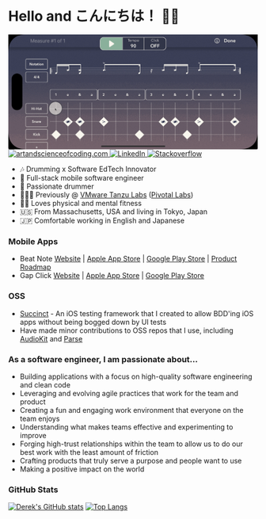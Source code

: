 # Hello and こんにちは！ 🤘🏻

<p align="center">
  <img src="https://github.com/theextremeprogrammer/theextremeprogrammer/raw/main/beat-note-swiping-loop.gif" width="550" alt="Groove Freedom on iPad" align="right" />
</p>

<p align="left">
  <a href="https://artandscienceofcoding.com/">
    <img src="https://img.shields.io/badge/Website%2FBlog-artandscienceofcoding.com-%238cd2d5" alt="artandscienceofcoding.com"/>
  </a>

  <a href="https://www.linkedin.com/in/theextremeprogrammer/">
    <img src="https://img.shields.io/badge/-LinkedIn-%233781da" alt="LinkedIn"/>
  </a>

  <a href="https://stackoverflow.com/users/1470581/derek-lee?tab=profile">
    <img src="https://img.shields.io/badge/-stackoverflow-red" alt="Stackoverflow"/>
  </a>
</p>

- 🎶 Drumming x Software EdTech Innovator
- 📱 Full-stack mobile software engineer
- 🥁 Passionate drummer
- 🧑🏻‍💻 Previously @ [VMware Tanzu Labs](https://tanzu.vmware.com/labs) ([Pivotal Labs](https://en.wikipedia.org/wiki/Pivotal_Labs))
- 💪🏻 Loves physical and mental fitness
- 🇺🇸 From Massachusetts, USA and living in Tokyo, Japan
- 🇯🇵 Comfortable working in English and Japanese

### Mobile Apps
- Beat Note [Website](https://beat-note.app/) | [Apple App Store](https://apps.apple.com/app/id1539132475) | [Google Play Store](https://mailchi.mp/87648814c2fe/beat-note-for-android-sign-up) | [Product Roadmap](https://roadmap.beat-note.app/)
- Gap Click [Website](https://gapclick.app/) | [Apple App Store](https://apps.apple.com/app/id1443682940) | [Google Play Store](https://play.google.com/store/apps/details?id=com.sunrisingappdev.gapclick)

### OSS
- [Succinct](https://github.com/theextremeprogrammer/Succinct) - An iOS testing framework that I created to allow BDD'ing iOS apps without being bogged down by UI tests
- Have made minor contributions to OSS repos that I use, including [AudioKit](https://github.com/AudioKit/AudioKit) and [Parse](https://github.com/parse-community/Parse-SDK-iOS-OSX)

### As a software engineer, I am passionate about...
- Building applications with a focus on high-quality software engineering and clean code
- Leveraging and evolving agile practices that work for the team and product
- Creating a fun and engaging work environment that everyone on the team enjoys
- Understanding what makes teams effective and experimenting to improve
- Forging high-trust relationships within the team to allow us to do our best work with the least amount of friction
- Crafting products that truly serve a purpose and people want to use
- Making a positive impact on the world

### GitHub Stats
[![Derek's GitHub stats](https://github-readme-stats.vercel.app/api?username=theextremeprogrammer&theme=tokyonight&show_icons=true)](https://github.com/anuraghazra/github-readme-stats)
[![Top Langs](https://github-readme-stats.vercel.app/api/top-langs/?username=theextremeprogrammer&theme=tokyonight&layout=compact)](https://github.com/anuraghazra/github-readme-stats)

